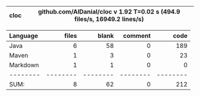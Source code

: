 

cloc|github.com/AlDanial/cloc v 1.92  T=0.02 s (494.9 files/s, 16949.2 lines/s)
--- | ---

Language|files|blank|comment|code
:-------|-------:|-------:|-------:|-------:
Java|6|58|0|189
Maven|1|3|0|23
Markdown|1|1|0|0
--------|--------|--------|--------|--------
SUM:|8|62|0|212
